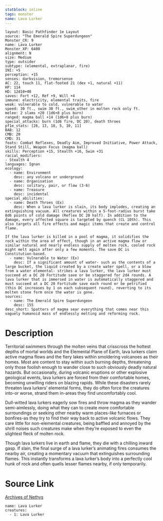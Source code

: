 ```yaml
---
statblock: inline
tags: monster
name: Lava Lurker
---
```

```statblock
layout: Basic Pathfinder 1e Layout
source: "The Emerald Spire Superdungeon"
Monster_CR: 9
name: Lava Lurker
Monster_XP: 6400
alignment: N
size: Medium
type: outsider
subtype: (elemental, extraplanar, fire)
INI: +5
perception: +15
senses: darkvision, tremorsense
AC: 22, touch 11, flat-footed 21 (dex +1, natural +11)
HP: 114
HD: 12d10+48
saves: Fort +12, Ref +9, Will +4
immune: electricity, elemental traits, fire
weak: vulnerable to cold, vulnerable to water
speed: 30 ft., swim 30 ft., swim_other in molten rock only ft.
melee: 2 slams +20 (1d6+8 plus burn)
ranged: magma ball +14 (1d6+8 plus burn)
special_attacks: burn (1d6 fire, DC 20), death throes
pf1e_stats: [26, 13, 18, 5, 10, 11]
BAB: 12
CMB: 20
CMD: 31
feats: Combat Reflexes, Deadly Aim, Improved Initiative, Power Attack, Stand Still, Weapon Focus (magma ball)
skills: Perception +15, Stealth +16, Swim +31
racial_modifiers:
- Stealth 4
languages: Ignan
ecology:
  - name: Environment
    desc: any volcano or underground
  - name: Organisation
    desc: solitary, pair, or flow (3-6)
  - name: Treasure
    desc: incidental
special_abilities:
  - name: Death Throes (Ex)
    desc: When a lava lurker is slain, its body implodes, creating an extinguishing vacuum. All creatures within a 5-foot-radius burst take 8d6 points of cold damage (Reflex DC 20 half). In addition to the damage, every affected square is targeted by quench (CL 10th). This also targets all fire effects and magic items that create and control flame.

If the lava lurker is killed in a pool of magma, it solidifies the rock within the area of effect, though in an active magma flow or similar natural and nearly endless supply of molten rock, cooled rock might melt again after only a few moments. The save DC is Constitution-based.
  - name: Vulnerable to Water (Ex)
    desc: If a significant amount of water- such as the contents of a large bucket, the liquid created by a create water spell, or a blow from a water elemental- strikes a lava lurker, the lava lurker must succeed at a DC 20 Fortitude save or be staggered for 2d4 rounds. A lava lurker that is immersed in water is automatically staggered and must succeed at a DC 20 Fortitude save each round or be petrified (this DC increases by 1 on each subsequent round), reverting to its molten stone form once the water is gone.
sources:
  - name: The Emerald Spire Superdungeon
    desc: 155
desc_short: Spatters of magma sear everything that comes near this vaguely humanoid mass of endlessly melting and reforming rock.
```
# Description
Territorial swimmers through the molten veins that crisscross the hottest depths of mortal worlds and the Elemental Plane of Earth, lava lurkers claim active magma flows and the fiery lakes within smoldering volcanoes as their homes. Most are content to stay within such burning depths, threatening only those foolish enough to wander close to such obviously deadly natural hazards. But occasionally, during volcanic eruptions or other explosive geological events, lava lurkers are forced from their comfortable homes, becoming unwilling riders on blazing rapids. While these disasters rarely threaten lava lurkers’ elemental forms, they do often force the creatures into-or worse, strand them in-areas they find uncomfortably cool.

Dull-witted lava lurkers eagerly sow fires and throw magma as they wander semi-aimlessly, doing what they can to create more comfortable surroundings or seeking other nearby warm places-like furnaces or bonfires-as they try to find their way back to active volcanic flows. They care little for non-elemental creatures, being baffled and annoyed by the shrill noises such creatures make when they’re exposed to even the slightest fleck of molten rock.

Though lava lurkers live in earth and flame, they die with a chilling inward gasp. If slain, the final surge of a lava lurker’s animating fires consumes the nearby air, creating a momentary vacuum that extinguishes surrounding flames. This instantly transforms a lava lurker’s body into a perfectly cool hunk of rock and often quells lesser flames nearby, if only temporarily.
# Source Link
[Archives of Nethys](https://aonprd.com/MonsterDisplay.aspx?ItemName=Lava%20Lurker)
```encounter-table
name: Lava Lurker
creatures:
  - 1: Lava Lurker
```
